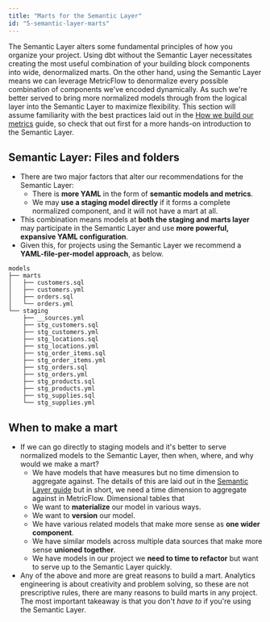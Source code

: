 ```yaml
---
title: "Marts for the Semantic Layer"
id: "5-semantic-layer-marts"
---
```


The Semantic Layer alters some fundamental principles of how you organize your project. Using dbt without the Semantic Layer necessitates creating the most useful combination of your building block components into wide, denormalized marts. On the other hand, using the Semantic Layer means we can leverage MetricFlow to denormalize every possible combination of components we've encoded dynamically. As such we're better served to bring more normalized models through from the logical layer into the Semantic Layer to maximize flexibility. This section will assume familiarity with the best practices laid out in the [How we build our metrics](https://docs.getdbt.com/guides/best-practices/how-we-build-our-metrics/semantic-layer-1-intro) guide, so check that out first for a more hands-on introduction to the Semantic Layer.

## Semantic Layer: Files and folders

- There are two major factors that alter our recommendations for the Semantic Layer:
  - There is **more YAML** in the form of **semantic models and metrics**.
  - We may **use a staging model directly** if it forms a complete normalized component, and it will not have a mart at all.
- This combination means models at **both the staging and marts layer** may participate in the Semantic Layer and use **more powerful, expansive YAML configuration**.
- Given this, for projects using the Semantic Layer we recommend a **YAML-file-per-model approach**, as below.

```shell
models
├── marts
│   ├── customers.sql
│   ├── customers.yml
│   ├── orders.sql
│   └── orders.yml
└── staging
    ├── __sources.yml
    ├── stg_customers.sql
    ├── stg_customers.yml
    ├── stg_locations.sql
    ├── stg_locations.yml
    ├── stg_order_items.sql
    ├── stg_order_items.yml
    ├── stg_orders.sql
    ├── stg_orders.yml
    ├── stg_products.sql
    ├── stg_products.yml
    ├── stg_supplies.sql
    └── stg_supplies.yml
```

## When to make a mart

- If we can go directly to staging models and it's better to serve normalized models to the Semantic Layer, then when, where, and why would we make a mart?
  - We have models that have measures but no time dimension to aggregate against. The details of this are laid out in the [Semantic Layer guide](https://docs.getdbt.com/guides/best-practices/how-we-build-our-metrics/semantic-layer-1-intro) but in short, we need a time dimension to aggregate against in MetricFlow. Dimensional tables that
  - We want to **materialize** our model in various ways.
  - We want to **version** our model.
  - We have various related models that make more sense as **one wider component**.
  - We have similar models across multiple data sources that make more sense **unioned together**.
  - We have models in our project we **need to time to refactor** but want to serve up to the Semantic Layer quickly.
- Any of the above and more are great reasons to build a mart. Analytics engineering is about creativity and problem solving, so these are not prescriptive rules, there are many reasons to build marts in any project. The most important takeaway is that you don't _have to_ if you're using the Semantic Layer.
